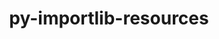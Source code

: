 ---
title: "py-importlib-resources"
layout: cache
categories: [package, develop]
meta: {"versions": ["5.12.0", "5.9.0"], "compilers": ["gcc@=11.1.0", "gcc@=7.3.1", "gcc@=7.5.0", "oneapi@=2023.1.0", "oneapi@=2023.2.0"], "oss": ["amzn2", "ubuntu18.04", "ubuntu20.04"], "platforms": ["linux"], "targets": ["ivybridge", "ppc64le", "x86_64", "x86_64_v3"], "stacks": ["data-vis-sdk", "e4s", "e4s-oneapi", "e4s-power", "radiuss", "root"], "num_specs": 89, "num_specs_by_stack": {"root": 89, "radiuss": 4, "e4s-power": 12, "e4s-oneapi": 9, "e4s": 12, "data-vis-sdk": 4}}
spec_details: [{"hash": "qe5hkb5deuhh47ipr2s2ccnqyysuttsp", "compiler": "gcc@=7.3.1", "versions": ["5.9.0"], "os": "amzn2", "platform": "linux", "target": "ivybridge", "variants": ["build_system=python_pip"], "stacks": ["root"], "size": "-", "tarball": "https://binaries.spack.io/develop/build_cache/linux-amzn2-ivybridge/gcc-7.3.1/py-importlib-resources-5.9.0/linux-amzn2-ivybridge-gcc-7.3.1-py-importlib-resources-5.9.0-qe5hkb5deuhh47ipr2s2ccnqyysuttsp.spack"}, {"hash": "zgr7k5n2wisnejecp3siplbawn444w2d", "compiler": "gcc@=7.3.1", "versions": ["5.9.0"], "os": "amzn2", "platform": "linux", "target": "x86_64_v3", "variants": ["build_system=python_pip"], "stacks": ["root"], "size": "-", "tarball": "https://binaries.spack.io/develop/build_cache/linux-amzn2-x86_64_v3/gcc-7.3.1/py-importlib-resources-5.9.0/linux-amzn2-x86_64_v3-gcc-7.3.1-py-importlib-resources-5.9.0-zgr7k5n2wisnejecp3siplbawn444w2d.spack"}, {"hash": "ap2vhnncljgaq64mr4frcm3xtaxsxmyo", "compiler": "gcc@=7.5.0", "versions": ["5.9.0"], "os": "ubuntu18.04", "platform": "linux", "target": "x86_64", "variants": ["build_system=python_pip"], "stacks": ["root"], "size": "-", "tarball": "https://binaries.spack.io/develop/build_cache/linux-ubuntu18.04-x86_64/gcc-7.5.0/py-importlib-resources-5.9.0/linux-ubuntu18.04-x86_64-gcc-7.5.0-py-importlib-resources-5.9.0-ap2vhnncljgaq64mr4frcm3xtaxsxmyo.spack"}, {"hash": "bcvirofdayn5shtbezpxo5djbq6rirea", "compiler": "gcc@=7.5.0", "versions": ["5.9.0"], "os": "ubuntu18.04", "platform": "linux", "target": "x86_64_v3", "variants": ["build_system=python_pip"], "stacks": ["root"], "size": "-", "tarball": "https://binaries.spack.io/develop/build_cache/linux-ubuntu18.04-x86_64_v3/gcc-7.5.0/py-importlib-resources-5.9.0/linux-ubuntu18.04-x86_64_v3-gcc-7.5.0-py-importlib-resources-5.9.0-bcvirofdayn5shtbezpxo5djbq6rirea.spack"}, {"hash": "uc6ihm7fsgu3xxdxvenfxs5dwovclenl", "compiler": "gcc@=7.5.0", "versions": ["5.12.0"], "os": "ubuntu18.04", "platform": "linux", "target": "x86_64_v3", "variants": ["build_system=python_pip"], "stacks": ["root"], "size": "-", "tarball": "https://binaries.spack.io/develop/build_cache/linux-ubuntu18.04-x86_64_v3/gcc-7.5.0/py-importlib-resources-5.12.0/linux-ubuntu18.04-x86_64_v3-gcc-7.5.0-py-importlib-resources-5.12.0-uc6ihm7fsgu3xxdxvenfxs5dwovclenl.spack"}, {"hash": "eciguxzonxmsscv4boxtcvaf5xwky7c7", "compiler": "gcc@=7.5.0", "versions": ["5.12.0"], "os": "ubuntu18.04", "platform": "linux", "target": "x86_64_v3", "variants": ["build_system=python_pip"], "stacks": ["root"], "size": "-", "tarball": "https://binaries.spack.io/develop/build_cache/linux-ubuntu18.04-x86_64_v3/gcc-7.5.0/py-importlib-resources-5.12.0/linux-ubuntu18.04-x86_64_v3-gcc-7.5.0-py-importlib-resources-5.12.0-eciguxzonxmsscv4boxtcvaf5xwky7c7.spack"}, {"hash": "msjqisnyqgnnwvqxi6bo36huq6ljwlii", "compiler": "gcc@=7.5.0", "versions": ["5.9.0"], "os": "ubuntu18.04", "platform": "linux", "target": "x86_64_v3", "variants": ["build_system=python_pip"], "stacks": ["root"], "size": "-", "tarball": "https://binaries.spack.io/develop/build_cache/linux-ubuntu18.04-x86_64_v3/gcc-7.5.0/py-importlib-resources-5.9.0/linux-ubuntu18.04-x86_64_v3-gcc-7.5.0-py-importlib-resources-5.9.0-msjqisnyqgnnwvqxi6bo36huq6ljwlii.spack"}, {"hash": "nygkz7lobukidz25wzxowgqud3i3o36x", "compiler": "gcc@=7.5.0", "versions": ["5.12.0"], "os": "ubuntu18.04", "platform": "linux", "target": "x86_64_v3", "variants": ["build_system=python_pip"], "stacks": ["root"], "size": "-", "tarball": "https://binaries.spack.io/develop/build_cache/linux-ubuntu18.04-x86_64_v3/gcc-7.5.0/py-importlib-resources-5.12.0/linux-ubuntu18.04-x86_64_v3-gcc-7.5.0-py-importlib-resources-5.12.0-nygkz7lobukidz25wzxowgqud3i3o36x.spack"}, {"hash": "lk6fbu5fryg5beswt7lr4dgkui7eujcb", "compiler": "gcc@=7.5.0", "versions": ["5.12.0"], "os": "ubuntu18.04", "platform": "linux", "target": "x86_64_v3", "variants": ["build_system=python_pip"], "stacks": ["root"], "size": "-", "tarball": "https://binaries.spack.io/develop/build_cache/linux-ubuntu18.04-x86_64_v3/gcc-7.5.0/py-importlib-resources-5.12.0/linux-ubuntu18.04-x86_64_v3-gcc-7.5.0-py-importlib-resources-5.12.0-lk6fbu5fryg5beswt7lr4dgkui7eujcb.spack"}, {"hash": "6fvrhpbmgogju2caeoatexgoqlaolmch", "compiler": "gcc@=7.5.0", "versions": ["5.12.0"], "os": "ubuntu18.04", "platform": "linux", "target": "x86_64_v3", "variants": ["build_system=python_pip"], "stacks": ["root", "radiuss"], "size": "-", "tarball": "https://binaries.spack.io/develop/build_cache/linux-ubuntu18.04-x86_64_v3/gcc-7.5.0/py-importlib-resources-5.12.0/linux-ubuntu18.04-x86_64_v3-gcc-7.5.0-py-importlib-resources-5.12.0-6fvrhpbmgogju2caeoatexgoqlaolmch.spack"}, {"hash": "jxu3ucqvwl2qvhqvshzgaydfcjqwaaym", "compiler": "gcc@=7.5.0", "versions": ["5.12.0"], "os": "ubuntu18.04", "platform": "linux", "target": "x86_64_v3", "variants": ["build_system=python_pip"], "stacks": ["root", "radiuss"], "size": "-", "tarball": "https://binaries.spack.io/develop/build_cache/linux-ubuntu18.04-x86_64_v3/gcc-7.5.0/py-importlib-resources-5.12.0/linux-ubuntu18.04-x86_64_v3-gcc-7.5.0-py-importlib-resources-5.12.0-jxu3ucqvwl2qvhqvshzgaydfcjqwaaym.spack"}, {"hash": "ez7ccdfclz4kjericqyxqmikjdozp4vh", "compiler": "gcc@=7.5.0", "versions": ["5.12.0"], "os": "ubuntu18.04", "platform": "linux", "target": "x86_64_v3", "variants": ["build_system=python_pip"], "stacks": ["root", "radiuss"], "size": "-", "tarball": "https://binaries.spack.io/develop/build_cache/linux-ubuntu18.04-x86_64_v3/gcc-7.5.0/py-importlib-resources-5.12.0/linux-ubuntu18.04-x86_64_v3-gcc-7.5.0-py-importlib-resources-5.12.0-ez7ccdfclz4kjericqyxqmikjdozp4vh.spack"}, {"hash": "6cr7dlecmf4bsyqys5kiblxxk4ybc73s", "compiler": "gcc@=7.5.0", "versions": ["5.9.0"], "os": "ubuntu18.04", "platform": "linux", "target": "x86_64_v3", "variants": ["build_system=python_pip"], "stacks": ["root"], "size": "-", "tarball": "https://binaries.spack.io/develop/build_cache/linux-ubuntu18.04-x86_64_v3/gcc-7.5.0/py-importlib-resources-5.9.0/linux-ubuntu18.04-x86_64_v3-gcc-7.5.0-py-importlib-resources-5.9.0-6cr7dlecmf4bsyqys5kiblxxk4ybc73s.spack"}, {"hash": "kwnlxlkjfjyhvbtdaizgb43hkpkzfs3l", "compiler": "gcc@=7.5.0", "versions": ["5.9.0"], "os": "ubuntu18.04", "platform": "linux", "target": "x86_64_v3", "variants": ["build_system=python_pip"], "stacks": ["root"], "size": "-", "tarball": "https://binaries.spack.io/develop/build_cache/linux-ubuntu18.04-x86_64_v3/gcc-7.5.0/py-importlib-resources-5.9.0/linux-ubuntu18.04-x86_64_v3-gcc-7.5.0-py-importlib-resources-5.9.0-kwnlxlkjfjyhvbtdaizgb43hkpkzfs3l.spack"}, {"hash": "s4wxtqwt3chdg2szehn537udsfwjbgz3", "compiler": "gcc@=7.5.0", "versions": ["5.9.0"], "os": "ubuntu18.04", "platform": "linux", "target": "x86_64_v3", "variants": ["build_system=python_pip"], "stacks": ["root"], "size": "-", "tarball": "https://binaries.spack.io/develop/build_cache/linux-ubuntu18.04-x86_64_v3/gcc-7.5.0/py-importlib-resources-5.9.0/linux-ubuntu18.04-x86_64_v3-gcc-7.5.0-py-importlib-resources-5.9.0-s4wxtqwt3chdg2szehn537udsfwjbgz3.spack"}, {"hash": "u4ws2huo7dtg5n6a7bbrheytuctm7uz3", "compiler": "gcc@=7.5.0", "versions": ["5.12.0"], "os": "ubuntu18.04", "platform": "linux", "target": "x86_64_v3", "variants": ["build_system=python_pip"], "stacks": ["root", "radiuss"], "size": "-", "tarball": "https://binaries.spack.io/develop/build_cache/linux-ubuntu18.04-x86_64_v3/gcc-7.5.0/py-importlib-resources-5.12.0/linux-ubuntu18.04-x86_64_v3-gcc-7.5.0-py-importlib-resources-5.12.0-u4ws2huo7dtg5n6a7bbrheytuctm7uz3.spack"}, {"hash": "dcwzf7rnvwyzzlatzyyc4lgdwrehoczk", "compiler": "gcc@=11.1.0", "versions": ["5.12.0"], "os": "ubuntu20.04", "platform": "linux", "target": "ppc64le", "variants": ["build_system=python_pip"], "stacks": ["root"], "size": "-", "tarball": "https://binaries.spack.io/develop/build_cache/linux-ubuntu20.04-ppc64le/gcc-11.1.0/py-importlib-resources-5.12.0/linux-ubuntu20.04-ppc64le-gcc-11.1.0-py-importlib-resources-5.12.0-dcwzf7rnvwyzzlatzyyc4lgdwrehoczk.spack"}, {"hash": "bqyll2qyl4jgrmrrrbd6tfspplmgwtwh", "compiler": "gcc@=11.1.0", "versions": ["5.12.0"], "os": "ubuntu20.04", "platform": "linux", "target": "ppc64le", "variants": ["build_system=python_pip"], "stacks": ["root", "e4s-power"], "size": "-", "tarball": "https://binaries.spack.io/develop/build_cache/linux-ubuntu20.04-ppc64le/gcc-11.1.0/py-importlib-resources-5.12.0/linux-ubuntu20.04-ppc64le-gcc-11.1.0-py-importlib-resources-5.12.0-bqyll2qyl4jgrmrrrbd6tfspplmgwtwh.spack"}, {"hash": "okpiqa3w4w3htrzlisk4yvmqdzlm5qw6", "compiler": "gcc@=11.1.0", "versions": ["5.12.0"], "os": "ubuntu20.04", "platform": "linux", "target": "ppc64le", "variants": ["build_system=python_pip"], "stacks": ["root"], "size": "-", "tarball": "https://binaries.spack.io/develop/build_cache/linux-ubuntu20.04-ppc64le/gcc-11.1.0/py-importlib-resources-5.12.0/linux-ubuntu20.04-ppc64le-gcc-11.1.0-py-importlib-resources-5.12.0-okpiqa3w4w3htrzlisk4yvmqdzlm5qw6.spack"}, {"hash": "thpfsvcpnk2bngcdu47xyl3zgkppy4zi", "compiler": "gcc@=11.1.0", "versions": ["5.12.0"], "os": "ubuntu20.04", "platform": "linux", "target": "ppc64le", "variants": ["build_system=python_pip"], "stacks": ["root", "e4s-power"], "size": "-", "tarball": "https://binaries.spack.io/develop/build_cache/linux-ubuntu20.04-ppc64le/gcc-11.1.0/py-importlib-resources-5.12.0/linux-ubuntu20.04-ppc64le-gcc-11.1.0-py-importlib-resources-5.12.0-thpfsvcpnk2bngcdu47xyl3zgkppy4zi.spack"}, {"hash": "civqmolfbfhhgtmxz5zscwbm2hm73ohp", "compiler": "gcc@=11.1.0", "versions": ["5.12.0"], "os": "ubuntu20.04", "platform": "linux", "target": "ppc64le", "variants": ["build_system=python_pip"], "stacks": ["root"], "size": "-", "tarball": "https://binaries.spack.io/develop/build_cache/linux-ubuntu20.04-ppc64le/gcc-11.1.0/py-importlib-resources-5.12.0/linux-ubuntu20.04-ppc64le-gcc-11.1.0-py-importlib-resources-5.12.0-civqmolfbfhhgtmxz5zscwbm2hm73ohp.spack"}, {"hash": "lg6mn2l3vccoaux46yg4ytzxr42atoki", "compiler": "gcc@=11.1.0", "versions": ["5.12.0"], "os": "ubuntu20.04", "platform": "linux", "target": "ppc64le", "variants": ["build_system=python_pip"], "stacks": ["root", "e4s-power"], "size": "-", "tarball": "https://binaries.spack.io/develop/build_cache/linux-ubuntu20.04-ppc64le/gcc-11.1.0/py-importlib-resources-5.12.0/linux-ubuntu20.04-ppc64le-gcc-11.1.0-py-importlib-resources-5.12.0-lg6mn2l3vccoaux46yg4ytzxr42atoki.spack"}, {"hash": "7ws6cq6plb5wbrg6yizot4fq7jcl46lk", "compiler": "gcc@=11.1.0", "versions": ["5.12.0"], "os": "ubuntu20.04", "platform": "linux", "target": "ppc64le", "variants": ["build_system=python_pip"], "stacks": ["root", "e4s-power"], "size": "-", "tarball": "https://binaries.spack.io/develop/build_cache/linux-ubuntu20.04-ppc64le/gcc-11.1.0/py-importlib-resources-5.12.0/linux-ubuntu20.04-ppc64le-gcc-11.1.0-py-importlib-resources-5.12.0-7ws6cq6plb5wbrg6yizot4fq7jcl46lk.spack"}, {"hash": "mtb76lcgy4pg5zwcquheixpjs5m7yf6s", "compiler": "gcc@=11.1.0", "versions": ["5.12.0"], "os": "ubuntu20.04", "platform": "linux", "target": "ppc64le", "variants": ["build_system=python_pip"], "stacks": ["root"], "size": "-", "tarball": "https://binaries.spack.io/develop/build_cache/linux-ubuntu20.04-ppc64le/gcc-11.1.0/py-importlib-resources-5.12.0/linux-ubuntu20.04-ppc64le-gcc-11.1.0-py-importlib-resources-5.12.0-mtb76lcgy4pg5zwcquheixpjs5m7yf6s.spack"}, {"hash": "seyawxmq65khqru74itfp43whmbj6u4d", "compiler": "gcc@=11.1.0", "versions": ["5.12.0"], "os": "ubuntu20.04", "platform": "linux", "target": "ppc64le", "variants": ["build_system=python_pip"], "stacks": ["root"], "size": "-", "tarball": "https://binaries.spack.io/develop/build_cache/linux-ubuntu20.04-ppc64le/gcc-11.1.0/py-importlib-resources-5.12.0/linux-ubuntu20.04-ppc64le-gcc-11.1.0-py-importlib-resources-5.12.0-seyawxmq65khqru74itfp43whmbj6u4d.spack"}, {"hash": "3rkohk4v7qatenn7jb45trp6xlxxqh42", "compiler": "gcc@=11.1.0", "versions": ["5.12.0"], "os": "ubuntu20.04", "platform": "linux", "target": "ppc64le", "variants": ["build_system=python_pip"], "stacks": ["root", "e4s-power"], "size": "-", "tarball": "https://binaries.spack.io/develop/build_cache/linux-ubuntu20.04-ppc64le/gcc-11.1.0/py-importlib-resources-5.12.0/linux-ubuntu20.04-ppc64le-gcc-11.1.0-py-importlib-resources-5.12.0-3rkohk4v7qatenn7jb45trp6xlxxqh42.spack"}, {"hash": "dxv2sdn3i5ouuq5rk4b66dkye6lnnddr", "compiler": "gcc@=11.1.0", "versions": ["5.12.0"], "os": "ubuntu20.04", "platform": "linux", "target": "ppc64le", "variants": ["build_system=python_pip"], "stacks": ["root", "e4s-power"], "size": "-", "tarball": "https://binaries.spack.io/develop/build_cache/linux-ubuntu20.04-ppc64le/gcc-11.1.0/py-importlib-resources-5.12.0/linux-ubuntu20.04-ppc64le-gcc-11.1.0-py-importlib-resources-5.12.0-dxv2sdn3i5ouuq5rk4b66dkye6lnnddr.spack"}, {"hash": "4lwx7c5ydlhlp3am7fsf24abbs6hbvou", "compiler": "gcc@=11.1.0", "versions": ["5.12.0"], "os": "ubuntu20.04", "platform": "linux", "target": "ppc64le", "variants": ["build_system=python_pip"], "stacks": ["root"], "size": "-", "tarball": "https://binaries.spack.io/develop/build_cache/linux-ubuntu20.04-ppc64le/gcc-11.1.0/py-importlib-resources-5.12.0/linux-ubuntu20.04-ppc64le-gcc-11.1.0-py-importlib-resources-5.12.0-4lwx7c5ydlhlp3am7fsf24abbs6hbvou.spack"}, {"hash": "i6keob57aj4j5bopnfzniyslari36taz", "compiler": "gcc@=11.1.0", "versions": ["5.12.0"], "os": "ubuntu20.04", "platform": "linux", "target": "ppc64le", "variants": ["build_system=python_pip"], "stacks": ["root"], "size": "-", "tarball": "https://binaries.spack.io/develop/build_cache/linux-ubuntu20.04-ppc64le/gcc-11.1.0/py-importlib-resources-5.12.0/linux-ubuntu20.04-ppc64le-gcc-11.1.0-py-importlib-resources-5.12.0-i6keob57aj4j5bopnfzniyslari36taz.spack"}, {"hash": "hqzy7zfjr3huv5ahszwqnkelxyptcozg", "compiler": "gcc@=11.1.0", "versions": ["5.12.0"], "os": "ubuntu20.04", "platform": "linux", "target": "ppc64le", "variants": ["build_system=python_pip"], "stacks": ["root", "e4s-power"], "size": "-", "tarball": "https://binaries.spack.io/develop/build_cache/linux-ubuntu20.04-ppc64le/gcc-11.1.0/py-importlib-resources-5.12.0/linux-ubuntu20.04-ppc64le-gcc-11.1.0-py-importlib-resources-5.12.0-hqzy7zfjr3huv5ahszwqnkelxyptcozg.spack"}, {"hash": "b7oi7x64ovstwchnkvyaeysrgwlh4smb", "compiler": "gcc@=11.1.0", "versions": ["5.12.0"], "os": "ubuntu20.04", "platform": "linux", "target": "ppc64le", "variants": ["build_system=python_pip"], "stacks": ["root", "e4s-power"], "size": "-", "tarball": "https://binaries.spack.io/develop/build_cache/linux-ubuntu20.04-ppc64le/gcc-11.1.0/py-importlib-resources-5.12.0/linux-ubuntu20.04-ppc64le-gcc-11.1.0-py-importlib-resources-5.12.0-b7oi7x64ovstwchnkvyaeysrgwlh4smb.spack"}, {"hash": "xpjrj7iatzvmkdagfhbzg7buxpa57z6o", "compiler": "gcc@=11.1.0", "versions": ["5.12.0"], "os": "ubuntu20.04", "platform": "linux", "target": "ppc64le", "variants": ["build_system=python_pip"], "stacks": ["root"], "size": "-", "tarball": "https://binaries.spack.io/develop/build_cache/linux-ubuntu20.04-ppc64le/gcc-11.1.0/py-importlib-resources-5.12.0/linux-ubuntu20.04-ppc64le-gcc-11.1.0-py-importlib-resources-5.12.0-xpjrj7iatzvmkdagfhbzg7buxpa57z6o.spack"}, {"hash": "7dlcex2jdpa7sevml3zjodgkkyqzcng3", "compiler": "gcc@=11.1.0", "versions": ["5.12.0"], "os": "ubuntu20.04", "platform": "linux", "target": "ppc64le", "variants": ["build_system=python_pip"], "stacks": ["root", "e4s-power"], "size": "-", "tarball": "https://binaries.spack.io/develop/build_cache/linux-ubuntu20.04-ppc64le/gcc-11.1.0/py-importlib-resources-5.12.0/linux-ubuntu20.04-ppc64le-gcc-11.1.0-py-importlib-resources-5.12.0-7dlcex2jdpa7sevml3zjodgkkyqzcng3.spack"}, {"hash": "qw5o6mvbkr5vkrqxekhuxdusqasrwpr7", "compiler": "gcc@=11.1.0", "versions": ["5.12.0"], "os": "ubuntu20.04", "platform": "linux", "target": "ppc64le", "variants": ["build_system=python_pip"], "stacks": ["root"], "size": "-", "tarball": "https://binaries.spack.io/develop/build_cache/linux-ubuntu20.04-ppc64le/gcc-11.1.0/py-importlib-resources-5.12.0/linux-ubuntu20.04-ppc64le-gcc-11.1.0-py-importlib-resources-5.12.0-qw5o6mvbkr5vkrqxekhuxdusqasrwpr7.spack"}, {"hash": "swyqaaxhyin3icx75kgiwo4gvavgglbj", "compiler": "gcc@=11.1.0", "versions": ["5.12.0"], "os": "ubuntu20.04", "platform": "linux", "target": "ppc64le", "variants": ["build_system=python_pip"], "stacks": ["root"], "size": "-", "tarball": "https://binaries.spack.io/develop/build_cache/linux-ubuntu20.04-ppc64le/gcc-11.1.0/py-importlib-resources-5.12.0/linux-ubuntu20.04-ppc64le-gcc-11.1.0-py-importlib-resources-5.12.0-swyqaaxhyin3icx75kgiwo4gvavgglbj.spack"}, {"hash": "tacnpka4d7zz67amgtmkigeklvwbzibh", "compiler": "gcc@=11.1.0", "versions": ["5.12.0"], "os": "ubuntu20.04", "platform": "linux", "target": "ppc64le", "variants": ["build_system=python_pip"], "stacks": ["root"], "size": "-", "tarball": "https://binaries.spack.io/develop/build_cache/linux-ubuntu20.04-ppc64le/gcc-11.1.0/py-importlib-resources-5.12.0/linux-ubuntu20.04-ppc64le-gcc-11.1.0-py-importlib-resources-5.12.0-tacnpka4d7zz67amgtmkigeklvwbzibh.spack"}, {"hash": "kd6t75ivfzlmek2nxmg7tu7ijvqfsxtv", "compiler": "gcc@=11.1.0", "versions": ["5.12.0"], "os": "ubuntu20.04", "platform": "linux", "target": "ppc64le", "variants": ["build_system=python_pip"], "stacks": ["root", "e4s-power"], "size": "-", "tarball": "https://binaries.spack.io/develop/build_cache/linux-ubuntu20.04-ppc64le/gcc-11.1.0/py-importlib-resources-5.12.0/linux-ubuntu20.04-ppc64le-gcc-11.1.0-py-importlib-resources-5.12.0-kd6t75ivfzlmek2nxmg7tu7ijvqfsxtv.spack"}, {"hash": "y5wgjkalozzy23bhrzh2wzqpyefpwwon", "compiler": "gcc@=11.1.0", "versions": ["5.12.0"], "os": "ubuntu20.04", "platform": "linux", "target": "ppc64le", "variants": ["build_system=python_pip"], "stacks": ["root", "e4s-power"], "size": "-", "tarball": "https://binaries.spack.io/develop/build_cache/linux-ubuntu20.04-ppc64le/gcc-11.1.0/py-importlib-resources-5.12.0/linux-ubuntu20.04-ppc64le-gcc-11.1.0-py-importlib-resources-5.12.0-y5wgjkalozzy23bhrzh2wzqpyefpwwon.spack"}, {"hash": "6xmsjtzygfp3cvq5i7udk3txcnsuh7p2", "compiler": "gcc@=11.1.0", "versions": ["5.12.0"], "os": "ubuntu20.04", "platform": "linux", "target": "ppc64le", "variants": ["build_system=python_pip"], "stacks": ["root"], "size": "-", "tarball": "https://binaries.spack.io/develop/build_cache/linux-ubuntu20.04-ppc64le/gcc-11.1.0/py-importlib-resources-5.12.0/linux-ubuntu20.04-ppc64le-gcc-11.1.0-py-importlib-resources-5.12.0-6xmsjtzygfp3cvq5i7udk3txcnsuh7p2.spack"}, {"hash": "hthmlpup4pjdx6vbwkzdaquqe3aoq7ed", "compiler": "gcc@=11.1.0", "versions": ["5.12.0"], "os": "ubuntu20.04", "platform": "linux", "target": "ppc64le", "variants": ["build_system=python_pip"], "stacks": ["root", "e4s-power"], "size": "-", "tarball": "https://binaries.spack.io/develop/build_cache/linux-ubuntu20.04-ppc64le/gcc-11.1.0/py-importlib-resources-5.12.0/linux-ubuntu20.04-ppc64le-gcc-11.1.0-py-importlib-resources-5.12.0-hthmlpup4pjdx6vbwkzdaquqe3aoq7ed.spack"}, {"hash": "pwe47q4iqzg7klxcms724f2nomoscnt3", "compiler": "gcc@=11.1.0", "versions": ["5.12.0"], "os": "ubuntu20.04", "platform": "linux", "target": "ppc64le", "variants": ["build_system=python_pip"], "stacks": ["root"], "size": "-", "tarball": "https://binaries.spack.io/develop/build_cache/linux-ubuntu20.04-ppc64le/gcc-11.1.0/py-importlib-resources-5.12.0/linux-ubuntu20.04-ppc64le-gcc-11.1.0-py-importlib-resources-5.12.0-pwe47q4iqzg7klxcms724f2nomoscnt3.spack"}, {"hash": "e2sylolwbzv7oszkb5sazkkjhw7cunfl", "compiler": "gcc@=11.1.0", "versions": ["5.9.0"], "os": "ubuntu20.04", "platform": "linux", "target": "ppc64le", "variants": ["build_system=python_pip"], "stacks": ["root"], "size": "-", "tarball": "https://binaries.spack.io/develop/build_cache/linux-ubuntu20.04-ppc64le/gcc-11.1.0/py-importlib-resources-5.9.0/linux-ubuntu20.04-ppc64le-gcc-11.1.0-py-importlib-resources-5.9.0-e2sylolwbzv7oszkb5sazkkjhw7cunfl.spack"}, {"hash": "ohlzrjp7z5krtt5wbfrg7dtvep7s6m3q", "compiler": "gcc@=11.1.0", "versions": ["5.12.0"], "os": "ubuntu20.04", "platform": "linux", "target": "ppc64le", "variants": ["build_system=python_pip"], "stacks": ["root"], "size": "-", "tarball": "https://binaries.spack.io/develop/build_cache/linux-ubuntu20.04-ppc64le/gcc-11.1.0/py-importlib-resources-5.12.0/linux-ubuntu20.04-ppc64le-gcc-11.1.0-py-importlib-resources-5.12.0-ohlzrjp7z5krtt5wbfrg7dtvep7s6m3q.spack"}, {"hash": "uxzdbljseqwd4prfxnvx32ur62rjdxei", "compiler": "oneapi@=2023.1.0", "versions": ["5.12.0"], "os": "ubuntu20.04", "platform": "linux", "target": "x86_64", "variants": ["build_system=python_pip"], "stacks": ["root", "e4s-oneapi"], "size": "-", "tarball": "https://binaries.spack.io/develop/build_cache/linux-ubuntu20.04-x86_64/oneapi-2023.1.0/py-importlib-resources-5.12.0/linux-ubuntu20.04-x86_64-oneapi-2023.1.0-py-importlib-resources-5.12.0-uxzdbljseqwd4prfxnvx32ur62rjdxei.spack"}, {"hash": "i4eufxhxthoveyuqgy2a7moudtwkxivj", "compiler": "oneapi@=2023.1.0", "versions": ["5.12.0"], "os": "ubuntu20.04", "platform": "linux", "target": "x86_64", "variants": ["build_system=python_pip"], "stacks": ["root", "e4s-oneapi"], "size": "-", "tarball": "https://binaries.spack.io/develop/build_cache/linux-ubuntu20.04-x86_64/oneapi-2023.1.0/py-importlib-resources-5.12.0/linux-ubuntu20.04-x86_64-oneapi-2023.1.0-py-importlib-resources-5.12.0-i4eufxhxthoveyuqgy2a7moudtwkxivj.spack"}, {"hash": "jkikwd6wugre7nfgukheuf2q2hafp643", "compiler": "oneapi@=2023.1.0", "versions": ["5.12.0"], "os": "ubuntu20.04", "platform": "linux", "target": "x86_64", "variants": ["build_system=python_pip"], "stacks": ["root", "e4s-oneapi"], "size": "-", "tarball": "https://binaries.spack.io/develop/build_cache/linux-ubuntu20.04-x86_64/oneapi-2023.1.0/py-importlib-resources-5.12.0/linux-ubuntu20.04-x86_64-oneapi-2023.1.0-py-importlib-resources-5.12.0-jkikwd6wugre7nfgukheuf2q2hafp643.spack"}, {"hash": "wiicdbu646fvu33amh2usevk4idqiyf7", "compiler": "oneapi@=2023.2.0", "versions": ["5.12.0"], "os": "ubuntu20.04", "platform": "linux", "target": "x86_64", "variants": ["build_system=python_pip"], "stacks": ["root", "e4s-oneapi"], "size": "-", "tarball": "https://binaries.spack.io/develop/build_cache/linux-ubuntu20.04-x86_64/oneapi-2023.2.0/py-importlib-resources-5.12.0/linux-ubuntu20.04-x86_64-oneapi-2023.2.0-py-importlib-resources-5.12.0-wiicdbu646fvu33amh2usevk4idqiyf7.spack"}, {"hash": "b2wqli4jwutvfbhcyvqspm2fu327q7gt", "compiler": "oneapi@=2023.2.0", "versions": ["5.12.0"], "os": "ubuntu20.04", "platform": "linux", "target": "x86_64", "variants": ["build_system=python_pip"], "stacks": ["root", "e4s-oneapi"], "size": "-", "tarball": "https://binaries.spack.io/develop/build_cache/linux-ubuntu20.04-x86_64/oneapi-2023.2.0/py-importlib-resources-5.12.0/linux-ubuntu20.04-x86_64-oneapi-2023.2.0-py-importlib-resources-5.12.0-b2wqli4jwutvfbhcyvqspm2fu327q7gt.spack"}, {"hash": "lk35makf66sihwd7kxhkvukyoxdov7bs", "compiler": "oneapi@=2023.2.0", "versions": ["5.12.0"], "os": "ubuntu20.04", "platform": "linux", "target": "x86_64", "variants": ["build_system=python_pip"], "stacks": ["root", "e4s-oneapi"], "size": "-", "tarball": "https://binaries.spack.io/develop/build_cache/linux-ubuntu20.04-x86_64/oneapi-2023.2.0/py-importlib-resources-5.12.0/linux-ubuntu20.04-x86_64-oneapi-2023.2.0-py-importlib-resources-5.12.0-lk35makf66sihwd7kxhkvukyoxdov7bs.spack"}, {"hash": "yewjvkyt7toskxxmym3xwtlp5ljt5cmn", "compiler": "oneapi@=2023.2.0", "versions": ["5.12.0"], "os": "ubuntu20.04", "platform": "linux", "target": "x86_64", "variants": ["build_system=python_pip"], "stacks": ["root", "e4s-oneapi"], "size": "-", "tarball": "https://binaries.spack.io/develop/build_cache/linux-ubuntu20.04-x86_64/oneapi-2023.2.0/py-importlib-resources-5.12.0/linux-ubuntu20.04-x86_64-oneapi-2023.2.0-py-importlib-resources-5.12.0-yewjvkyt7toskxxmym3xwtlp5ljt5cmn.spack"}, {"hash": "gtzt3m5g52afireka37qt7pbfbvws2xm", "compiler": "oneapi@=2023.2.0", "versions": ["5.12.0"], "os": "ubuntu20.04", "platform": "linux", "target": "x86_64", "variants": ["build_system=python_pip"], "stacks": ["root", "e4s-oneapi"], "size": "-", "tarball": "https://binaries.spack.io/develop/build_cache/linux-ubuntu20.04-x86_64/oneapi-2023.2.0/py-importlib-resources-5.12.0/linux-ubuntu20.04-x86_64-oneapi-2023.2.0-py-importlib-resources-5.12.0-gtzt3m5g52afireka37qt7pbfbvws2xm.spack"}, {"hash": "2kgg4lgppqs5mdca4a6e72tzelbv2s46", "compiler": "oneapi@=2023.2.0", "versions": ["5.12.0"], "os": "ubuntu20.04", "platform": "linux", "target": "x86_64", "variants": ["build_system=python_pip"], "stacks": ["root", "e4s-oneapi"], "size": "-", "tarball": "https://binaries.spack.io/develop/build_cache/linux-ubuntu20.04-x86_64/oneapi-2023.2.0/py-importlib-resources-5.12.0/linux-ubuntu20.04-x86_64-oneapi-2023.2.0-py-importlib-resources-5.12.0-2kgg4lgppqs5mdca4a6e72tzelbv2s46.spack"}, {"hash": "zs62eaerwdgnndccmulyu6gf3ruvjuvn", "compiler": "gcc@=11.1.0", "versions": ["5.12.0"], "os": "ubuntu20.04", "platform": "linux", "target": "x86_64_v3", "variants": ["build_system=python_pip"], "stacks": ["e4s", "root"], "size": "-", "tarball": "https://binaries.spack.io/develop/build_cache/linux-ubuntu20.04-x86_64_v3/gcc-11.1.0/py-importlib-resources-5.12.0/linux-ubuntu20.04-x86_64_v3-gcc-11.1.0-py-importlib-resources-5.12.0-zs62eaerwdgnndccmulyu6gf3ruvjuvn.spack"}, {"hash": "56lga4v32rl56zxtehpjtgkwupsyccny", "compiler": "gcc@=11.1.0", "versions": ["5.12.0"], "os": "ubuntu20.04", "platform": "linux", "target": "x86_64_v3", "variants": ["build_system=python_pip"], "stacks": ["root"], "size": "-", "tarball": "https://binaries.spack.io/develop/build_cache/linux-ubuntu20.04-x86_64_v3/gcc-11.1.0/py-importlib-resources-5.12.0/linux-ubuntu20.04-x86_64_v3-gcc-11.1.0-py-importlib-resources-5.12.0-56lga4v32rl56zxtehpjtgkwupsyccny.spack"}, {"hash": "a73sqkc4hmrub2rwikri7xtgwxmrqnnj", "compiler": "gcc@=11.1.0", "versions": ["5.12.0"], "os": "ubuntu20.04", "platform": "linux", "target": "x86_64_v3", "variants": ["build_system=python_pip"], "stacks": ["data-vis-sdk", "root"], "size": "-", "tarball": "https://binaries.spack.io/develop/build_cache/linux-ubuntu20.04-x86_64_v3/gcc-11.1.0/py-importlib-resources-5.12.0/linux-ubuntu20.04-x86_64_v3-gcc-11.1.0-py-importlib-resources-5.12.0-a73sqkc4hmrub2rwikri7xtgwxmrqnnj.spack"}, {"hash": "jwyonbdxiaonafpluotu2eilsejgilss", "compiler": "gcc@=11.1.0", "versions": ["5.12.0"], "os": "ubuntu20.04", "platform": "linux", "target": "x86_64_v3", "variants": ["build_system=python_pip"], "stacks": ["root"], "size": "-", "tarball": "https://binaries.spack.io/develop/build_cache/linux-ubuntu20.04-x86_64_v3/gcc-11.1.0/py-importlib-resources-5.12.0/linux-ubuntu20.04-x86_64_v3-gcc-11.1.0-py-importlib-resources-5.12.0-jwyonbdxiaonafpluotu2eilsejgilss.spack"}, {"hash": "g7r2huwwboauljmu36ody5jq37all52a", "compiler": "gcc@=11.1.0", "versions": ["5.12.0"], "os": "ubuntu20.04", "platform": "linux", "target": "x86_64_v3", "variants": ["build_system=python_pip"], "stacks": ["e4s", "root"], "size": "-", "tarball": "https://binaries.spack.io/develop/build_cache/linux-ubuntu20.04-x86_64_v3/gcc-11.1.0/py-importlib-resources-5.12.0/linux-ubuntu20.04-x86_64_v3-gcc-11.1.0-py-importlib-resources-5.12.0-g7r2huwwboauljmu36ody5jq37all52a.spack"}, {"hash": "ygpvizwata5z33zbhas5y7xkgajtyzva", "compiler": "gcc@=11.1.0", "versions": ["5.12.0"], "os": "ubuntu20.04", "platform": "linux", "target": "x86_64_v3", "variants": ["build_system=python_pip"], "stacks": ["root"], "size": "-", "tarball": "https://binaries.spack.io/develop/build_cache/linux-ubuntu20.04-x86_64_v3/gcc-11.1.0/py-importlib-resources-5.12.0/linux-ubuntu20.04-x86_64_v3-gcc-11.1.0-py-importlib-resources-5.12.0-ygpvizwata5z33zbhas5y7xkgajtyzva.spack"}, {"hash": "n7ecdgngyh3ugr7uraidt66nd3ufy5r7", "compiler": "gcc@=11.1.0", "versions": ["5.12.0"], "os": "ubuntu20.04", "platform": "linux", "target": "x86_64_v3", "variants": ["build_system=python_pip"], "stacks": ["data-vis-sdk", "root"], "size": "-", "tarball": "https://binaries.spack.io/develop/build_cache/linux-ubuntu20.04-x86_64_v3/gcc-11.1.0/py-importlib-resources-5.12.0/linux-ubuntu20.04-x86_64_v3-gcc-11.1.0-py-importlib-resources-5.12.0-n7ecdgngyh3ugr7uraidt66nd3ufy5r7.spack"}, {"hash": "rjf5jjngnp2inmj3fahvsyjt3wcsayas", "compiler": "gcc@=11.1.0", "versions": ["5.12.0"], "os": "ubuntu20.04", "platform": "linux", "target": "x86_64_v3", "variants": ["build_system=python_pip"], "stacks": ["e4s", "root"], "size": "-", "tarball": "https://binaries.spack.io/develop/build_cache/linux-ubuntu20.04-x86_64_v3/gcc-11.1.0/py-importlib-resources-5.12.0/linux-ubuntu20.04-x86_64_v3-gcc-11.1.0-py-importlib-resources-5.12.0-rjf5jjngnp2inmj3fahvsyjt3wcsayas.spack"}, {"hash": "wd6dufcshhuaywkr3nspcjqt4qqtreko", "compiler": "gcc@=11.1.0", "versions": ["5.12.0"], "os": "ubuntu20.04", "platform": "linux", "target": "x86_64_v3", "variants": ["build_system=python_pip"], "stacks": ["root"], "size": "-", "tarball": "https://binaries.spack.io/develop/build_cache/linux-ubuntu20.04-x86_64_v3/gcc-11.1.0/py-importlib-resources-5.12.0/linux-ubuntu20.04-x86_64_v3-gcc-11.1.0-py-importlib-resources-5.12.0-wd6dufcshhuaywkr3nspcjqt4qqtreko.spack"}, {"hash": "2sitfzwqp6ovivi4li3cdfzynofeabch", "compiler": "gcc@=11.1.0", "versions": ["5.12.0"], "os": "ubuntu20.04", "platform": "linux", "target": "x86_64_v3", "variants": ["build_system=python_pip"], "stacks": ["root"], "size": "-", "tarball": "https://binaries.spack.io/develop/build_cache/linux-ubuntu20.04-x86_64_v3/gcc-11.1.0/py-importlib-resources-5.12.0/linux-ubuntu20.04-x86_64_v3-gcc-11.1.0-py-importlib-resources-5.12.0-2sitfzwqp6ovivi4li3cdfzynofeabch.spack"}, {"hash": "7rvfl6pcv4sb2ckwcgn5gqlvrsxzp5lq", "compiler": "gcc@=11.1.0", "versions": ["5.9.0"], "os": "ubuntu20.04", "platform": "linux", "target": "x86_64_v3", "variants": ["build_system=python_pip"], "stacks": ["root"], "size": "-", "tarball": "https://binaries.spack.io/develop/build_cache/linux-ubuntu20.04-x86_64_v3/gcc-11.1.0/py-importlib-resources-5.9.0/linux-ubuntu20.04-x86_64_v3-gcc-11.1.0-py-importlib-resources-5.9.0-7rvfl6pcv4sb2ckwcgn5gqlvrsxzp5lq.spack"}, {"hash": "fkke5fetho7ol425jyqxou5pbghic3zu", "compiler": "gcc@=11.1.0", "versions": ["5.12.0"], "os": "ubuntu20.04", "platform": "linux", "target": "x86_64_v3", "variants": ["build_system=python_pip"], "stacks": ["data-vis-sdk", "root"], "size": "-", "tarball": "https://binaries.spack.io/develop/build_cache/linux-ubuntu20.04-x86_64_v3/gcc-11.1.0/py-importlib-resources-5.12.0/linux-ubuntu20.04-x86_64_v3-gcc-11.1.0-py-importlib-resources-5.12.0-fkke5fetho7ol425jyqxou5pbghic3zu.spack"}, {"hash": "rpwqiafngyuzvwof3yno4t3ujb5yr4dz", "compiler": "gcc@=11.1.0", "versions": ["5.12.0"], "os": "ubuntu20.04", "platform": "linux", "target": "x86_64_v3", "variants": ["build_system=python_pip"], "stacks": ["root"], "size": "-", "tarball": "https://binaries.spack.io/develop/build_cache/linux-ubuntu20.04-x86_64_v3/gcc-11.1.0/py-importlib-resources-5.12.0/linux-ubuntu20.04-x86_64_v3-gcc-11.1.0-py-importlib-resources-5.12.0-rpwqiafngyuzvwof3yno4t3ujb5yr4dz.spack"}, {"hash": "r3dhelyvh54w7cn4syp4smhu4s5t7svy", "compiler": "gcc@=11.1.0", "versions": ["5.12.0"], "os": "ubuntu20.04", "platform": "linux", "target": "x86_64_v3", "variants": ["build_system=python_pip"], "stacks": ["data-vis-sdk", "root"], "size": "-", "tarball": "https://binaries.spack.io/develop/build_cache/linux-ubuntu20.04-x86_64_v3/gcc-11.1.0/py-importlib-resources-5.12.0/linux-ubuntu20.04-x86_64_v3-gcc-11.1.0-py-importlib-resources-5.12.0-r3dhelyvh54w7cn4syp4smhu4s5t7svy.spack"}, {"hash": "fxopon5skf66yomrah22jssa3kjufrnc", "compiler": "gcc@=11.1.0", "versions": ["5.12.0"], "os": "ubuntu20.04", "platform": "linux", "target": "x86_64_v3", "variants": ["build_system=python_pip"], "stacks": ["e4s", "root"], "size": "-", "tarball": "https://binaries.spack.io/develop/build_cache/linux-ubuntu20.04-x86_64_v3/gcc-11.1.0/py-importlib-resources-5.12.0/linux-ubuntu20.04-x86_64_v3-gcc-11.1.0-py-importlib-resources-5.12.0-fxopon5skf66yomrah22jssa3kjufrnc.spack"}, {"hash": "yqsixvs7mwodgkphex5bfxnwqgaws4ry", "compiler": "gcc@=11.1.0", "versions": ["5.9.0"], "os": "ubuntu20.04", "platform": "linux", "target": "x86_64_v3", "variants": ["build_system=python_pip"], "stacks": ["root"], "size": "-", "tarball": "https://binaries.spack.io/develop/build_cache/linux-ubuntu20.04-x86_64_v3/gcc-11.1.0/py-importlib-resources-5.9.0/linux-ubuntu20.04-x86_64_v3-gcc-11.1.0-py-importlib-resources-5.9.0-yqsixvs7mwodgkphex5bfxnwqgaws4ry.spack"}, {"hash": "eqi2h74p6v2gg2dlqyil7vxxknmqet35", "compiler": "gcc@=11.1.0", "versions": ["5.12.0"], "os": "ubuntu20.04", "platform": "linux", "target": "x86_64_v3", "variants": ["build_system=python_pip"], "stacks": ["e4s", "root"], "size": "-", "tarball": "https://binaries.spack.io/develop/build_cache/linux-ubuntu20.04-x86_64_v3/gcc-11.1.0/py-importlib-resources-5.12.0/linux-ubuntu20.04-x86_64_v3-gcc-11.1.0-py-importlib-resources-5.12.0-eqi2h74p6v2gg2dlqyil7vxxknmqet35.spack"}, {"hash": "66dmpfk6njfm2pwmv5jhccv3tk5q6qpw", "compiler": "gcc@=11.1.0", "versions": ["5.9.0"], "os": "ubuntu20.04", "platform": "linux", "target": "x86_64_v3", "variants": ["build_system=python_pip"], "stacks": ["root"], "size": "-", "tarball": "https://binaries.spack.io/develop/build_cache/linux-ubuntu20.04-x86_64_v3/gcc-11.1.0/py-importlib-resources-5.9.0/linux-ubuntu20.04-x86_64_v3-gcc-11.1.0-py-importlib-resources-5.9.0-66dmpfk6njfm2pwmv5jhccv3tk5q6qpw.spack"}, {"hash": "r6xuqbwbu6kp7jygcnordqx2ouavw4hw", "compiler": "gcc@=11.1.0", "versions": ["5.12.0"], "os": "ubuntu20.04", "platform": "linux", "target": "x86_64_v3", "variants": ["build_system=python_pip"], "stacks": ["e4s", "root"], "size": "-", "tarball": "https://binaries.spack.io/develop/build_cache/linux-ubuntu20.04-x86_64_v3/gcc-11.1.0/py-importlib-resources-5.12.0/linux-ubuntu20.04-x86_64_v3-gcc-11.1.0-py-importlib-resources-5.12.0-r6xuqbwbu6kp7jygcnordqx2ouavw4hw.spack"}, {"hash": "am6cthf5zfmminz3u577c6dfk32slm3k", "compiler": "gcc@=11.1.0", "versions": ["5.12.0"], "os": "ubuntu20.04", "platform": "linux", "target": "x86_64_v3", "variants": ["build_system=python_pip"], "stacks": ["root"], "size": "-", "tarball": "https://binaries.spack.io/develop/build_cache/linux-ubuntu20.04-x86_64_v3/gcc-11.1.0/py-importlib-resources-5.12.0/linux-ubuntu20.04-x86_64_v3-gcc-11.1.0-py-importlib-resources-5.12.0-am6cthf5zfmminz3u577c6dfk32slm3k.spack"}, {"hash": "mt5r7ehyhndja2h4x6dbwjqcjybxuhrg", "compiler": "gcc@=11.1.0", "versions": ["5.12.0"], "os": "ubuntu20.04", "platform": "linux", "target": "x86_64_v3", "variants": ["build_system=python_pip"], "stacks": ["root"], "size": "-", "tarball": "https://binaries.spack.io/develop/build_cache/linux-ubuntu20.04-x86_64_v3/gcc-11.1.0/py-importlib-resources-5.12.0/linux-ubuntu20.04-x86_64_v3-gcc-11.1.0-py-importlib-resources-5.12.0-mt5r7ehyhndja2h4x6dbwjqcjybxuhrg.spack"}, {"hash": "zaiuq4f4vkqay67dgyury7v2lnfwvwu2", "compiler": "gcc@=11.1.0", "versions": ["5.12.0"], "os": "ubuntu20.04", "platform": "linux", "target": "x86_64_v3", "variants": ["build_system=python_pip"], "stacks": ["root"], "size": "-", "tarball": "https://binaries.spack.io/develop/build_cache/linux-ubuntu20.04-x86_64_v3/gcc-11.1.0/py-importlib-resources-5.12.0/linux-ubuntu20.04-x86_64_v3-gcc-11.1.0-py-importlib-resources-5.12.0-zaiuq4f4vkqay67dgyury7v2lnfwvwu2.spack"}, {"hash": "fvst3svixerkjr4trqod3qqec4xgxgvb", "compiler": "gcc@=11.1.0", "versions": ["5.12.0"], "os": "ubuntu20.04", "platform": "linux", "target": "x86_64_v3", "variants": ["build_system=python_pip"], "stacks": ["root"], "size": "-", "tarball": "https://binaries.spack.io/develop/build_cache/linux-ubuntu20.04-x86_64_v3/gcc-11.1.0/py-importlib-resources-5.12.0/linux-ubuntu20.04-x86_64_v3-gcc-11.1.0-py-importlib-resources-5.12.0-fvst3svixerkjr4trqod3qqec4xgxgvb.spack"}, {"hash": "tgdqlkqy64lgfi4tdan2o7medz5v2jlu", "compiler": "gcc@=11.1.0", "versions": ["5.12.0"], "os": "ubuntu20.04", "platform": "linux", "target": "x86_64_v3", "variants": ["build_system=python_pip"], "stacks": ["e4s", "root"], "size": "-", "tarball": "https://binaries.spack.io/develop/build_cache/linux-ubuntu20.04-x86_64_v3/gcc-11.1.0/py-importlib-resources-5.12.0/linux-ubuntu20.04-x86_64_v3-gcc-11.1.0-py-importlib-resources-5.12.0-tgdqlkqy64lgfi4tdan2o7medz5v2jlu.spack"}, {"hash": "nxr4wt2h35dbjlxpsu7kthfwnfmz6d3g", "compiler": "gcc@=11.1.0", "versions": ["5.9.0"], "os": "ubuntu20.04", "platform": "linux", "target": "x86_64_v3", "variants": ["build_system=python_pip"], "stacks": ["root"], "size": "-", "tarball": "https://binaries.spack.io/develop/build_cache/linux-ubuntu20.04-x86_64_v3/gcc-11.1.0/py-importlib-resources-5.9.0/linux-ubuntu20.04-x86_64_v3-gcc-11.1.0-py-importlib-resources-5.9.0-nxr4wt2h35dbjlxpsu7kthfwnfmz6d3g.spack"}, {"hash": "lmnxjqy2jiw5tj2anq67o2z4y6pavcqr", "compiler": "gcc@=11.1.0", "versions": ["5.12.0"], "os": "ubuntu20.04", "platform": "linux", "target": "x86_64_v3", "variants": ["build_system=python_pip"], "stacks": ["root"], "size": "-", "tarball": "https://binaries.spack.io/develop/build_cache/linux-ubuntu20.04-x86_64_v3/gcc-11.1.0/py-importlib-resources-5.12.0/linux-ubuntu20.04-x86_64_v3-gcc-11.1.0-py-importlib-resources-5.12.0-lmnxjqy2jiw5tj2anq67o2z4y6pavcqr.spack"}, {"hash": "v2d24wlxywaapfy6bu4yuhz45syipdvf", "compiler": "gcc@=11.1.0", "versions": ["5.12.0"], "os": "ubuntu20.04", "platform": "linux", "target": "x86_64_v3", "variants": ["build_system=python_pip"], "stacks": ["root"], "size": "-", "tarball": "https://binaries.spack.io/develop/build_cache/linux-ubuntu20.04-x86_64_v3/gcc-11.1.0/py-importlib-resources-5.12.0/linux-ubuntu20.04-x86_64_v3-gcc-11.1.0-py-importlib-resources-5.12.0-v2d24wlxywaapfy6bu4yuhz45syipdvf.spack"}, {"hash": "2g6tdfdpp7dcbbb2wuwhq5ussosarx4d", "compiler": "gcc@=11.1.0", "versions": ["5.12.0"], "os": "ubuntu20.04", "platform": "linux", "target": "x86_64_v3", "variants": ["build_system=python_pip"], "stacks": ["root"], "size": "-", "tarball": "https://binaries.spack.io/develop/build_cache/linux-ubuntu20.04-x86_64_v3/gcc-11.1.0/py-importlib-resources-5.12.0/linux-ubuntu20.04-x86_64_v3-gcc-11.1.0-py-importlib-resources-5.12.0-2g6tdfdpp7dcbbb2wuwhq5ussosarx4d.spack"}, {"hash": "76iy66nycwibgbw5tek6eqho4osrev65", "compiler": "gcc@=11.1.0", "versions": ["5.12.0"], "os": "ubuntu20.04", "platform": "linux", "target": "x86_64_v3", "variants": ["build_system=python_pip"], "stacks": ["root"], "size": "-", "tarball": "https://binaries.spack.io/develop/build_cache/linux-ubuntu20.04-x86_64_v3/gcc-11.1.0/py-importlib-resources-5.12.0/linux-ubuntu20.04-x86_64_v3-gcc-11.1.0-py-importlib-resources-5.12.0-76iy66nycwibgbw5tek6eqho4osrev65.spack"}, {"hash": "scfpp7e64rghf5lkmaxn6myf5zifltye", "compiler": "gcc@=11.1.0", "versions": ["5.12.0"], "os": "ubuntu20.04", "platform": "linux", "target": "x86_64_v3", "variants": ["build_system=python_pip"], "stacks": ["e4s", "root"], "size": "-", "tarball": "https://binaries.spack.io/develop/build_cache/linux-ubuntu20.04-x86_64_v3/gcc-11.1.0/py-importlib-resources-5.12.0/linux-ubuntu20.04-x86_64_v3-gcc-11.1.0-py-importlib-resources-5.12.0-scfpp7e64rghf5lkmaxn6myf5zifltye.spack"}, {"hash": "hwime7ou3qkgvsoddg7hj44njq7cru7k", "compiler": "gcc@=11.1.0", "versions": ["5.12.0"], "os": "ubuntu20.04", "platform": "linux", "target": "x86_64_v3", "variants": ["build_system=python_pip"], "stacks": ["root"], "size": "-", "tarball": "https://binaries.spack.io/develop/build_cache/linux-ubuntu20.04-x86_64_v3/gcc-11.1.0/py-importlib-resources-5.12.0/linux-ubuntu20.04-x86_64_v3-gcc-11.1.0-py-importlib-resources-5.12.0-hwime7ou3qkgvsoddg7hj44njq7cru7k.spack"}, {"hash": "tw2e4lsvqtimljj62ek2n5yphs7svsle", "compiler": "gcc@=11.1.0", "versions": ["5.12.0"], "os": "ubuntu20.04", "platform": "linux", "target": "x86_64_v3", "variants": ["build_system=python_pip"], "stacks": ["e4s", "root"], "size": "-", "tarball": "https://binaries.spack.io/develop/build_cache/linux-ubuntu20.04-x86_64_v3/gcc-11.1.0/py-importlib-resources-5.12.0/linux-ubuntu20.04-x86_64_v3-gcc-11.1.0-py-importlib-resources-5.12.0-tw2e4lsvqtimljj62ek2n5yphs7svsle.spack"}, {"hash": "4eihkrvjosi52jk6oucbe4vyjjoac7lr", "compiler": "gcc@=11.1.0", "versions": ["5.12.0"], "os": "ubuntu20.04", "platform": "linux", "target": "x86_64_v3", "variants": ["build_system=python_pip"], "stacks": ["e4s", "root"], "size": "-", "tarball": "https://binaries.spack.io/develop/build_cache/linux-ubuntu20.04-x86_64_v3/gcc-11.1.0/py-importlib-resources-5.12.0/linux-ubuntu20.04-x86_64_v3-gcc-11.1.0-py-importlib-resources-5.12.0-4eihkrvjosi52jk6oucbe4vyjjoac7lr.spack"}, {"hash": "texjvagf63o4xxlpk4s6kmpqyap2kknb", "compiler": "gcc@=11.1.0", "versions": ["5.12.0"], "os": "ubuntu20.04", "platform": "linux", "target": "x86_64_v3", "variants": ["build_system=python_pip"], "stacks": ["e4s", "root"], "size": "-", "tarball": "https://binaries.spack.io/develop/build_cache/linux-ubuntu20.04-x86_64_v3/gcc-11.1.0/py-importlib-resources-5.12.0/linux-ubuntu20.04-x86_64_v3-gcc-11.1.0-py-importlib-resources-5.12.0-texjvagf63o4xxlpk4s6kmpqyap2kknb.spack"}, {"hash": "zatgovfe2kqbdkgpcb3jt2dkhanmv3xg", "compiler": "gcc@=11.1.0", "versions": ["5.12.0"], "os": "ubuntu20.04", "platform": "linux", "target": "x86_64_v3", "variants": ["build_system=python_pip"], "stacks": ["e4s", "root"], "size": "-", "tarball": "https://binaries.spack.io/develop/build_cache/linux-ubuntu20.04-x86_64_v3/gcc-11.1.0/py-importlib-resources-5.12.0/linux-ubuntu20.04-x86_64_v3-gcc-11.1.0-py-importlib-resources-5.12.0-zatgovfe2kqbdkgpcb3jt2dkhanmv3xg.spack"}, {"hash": "kkba24p7mghj6xpptma5kwluibysflmr", "compiler": "gcc@=11.1.0", "versions": ["5.12.0"], "os": "ubuntu20.04", "platform": "linux", "target": "x86_64_v3", "variants": ["build_system=python_pip"], "stacks": ["root"], "size": "-", "tarball": "https://binaries.spack.io/develop/build_cache/linux-ubuntu20.04-x86_64_v3/gcc-11.1.0/py-importlib-resources-5.12.0/linux-ubuntu20.04-x86_64_v3-gcc-11.1.0-py-importlib-resources-5.12.0-kkba24p7mghj6xpptma5kwluibysflmr.spack"}, {"hash": "scqhw3pfzspmph3r5y3wrl26lriizh65", "compiler": "gcc@=11.1.0", "versions": ["5.12.0"], "os": "ubuntu20.04", "platform": "linux", "target": "x86_64_v3", "variants": ["build_system=python_pip"], "stacks": ["root"], "size": "-", "tarball": "https://binaries.spack.io/develop/build_cache/linux-ubuntu20.04-x86_64_v3/gcc-11.1.0/py-importlib-resources-5.12.0/linux-ubuntu20.04-x86_64_v3-gcc-11.1.0-py-importlib-resources-5.12.0-scqhw3pfzspmph3r5y3wrl26lriizh65.spack"}]
---
